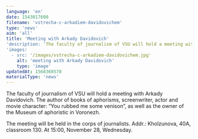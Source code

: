 ```yaml
---
language: 'en'
date: 1543017600
filename: 'vstrecha-c-arkadiem-davidovichem'
type: 'news'
aim: 'all'
title: 'Meeting with Arkady Davidovich'
'description: 'The faculty of journalism of VSU will hold a meeting with Arkady Davidovich.'
'images:
  - src: '/images/vstrecha-c-arkadiem-davidovichem.jpg'
    alt: 'meeting with Arkady Davidovich'
    type: 'image'
updatedAt: 1568360578
materialType: 'news'
---
```

The faculty of journalism of VSU will hold a meeting with Arkady Davidovich. The author of books of aphorisms, screenwriter, actor and movie character: “You rubbed me some venison”, as well as the owner of the Museum of aphoristic in Voronezh.

The meeting will be held in the corps of journalists. Addr.: Kholzunova, 40A, classroom 130. At 15:00, November 28, Wednesday.
